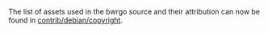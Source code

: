 The list of assets used in the bwrgo source and their attribution can now be found in [contrib/debian/copyright](../contrib/debian/copyright).
